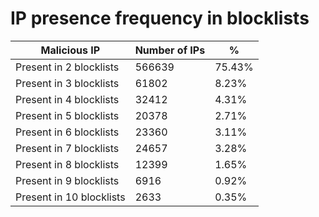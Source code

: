 # IP presence frequency in blocklists
| Malicious IP | Number of IPs | % |
|----|----|----|
| Present in 2 blocklists | 566639 | 75.43% |
| Present in 3 blocklists | 61802 | 8.23% |
| Present in 4 blocklists | 32412 | 4.31% |
| Present in 5 blocklists | 20378 | 2.71% |
| Present in 6 blocklists | 23360 | 3.11% |
| Present in 7 blocklists | 24657 | 3.28% |
| Present in 8 blocklists | 12399 | 1.65% |
| Present in 9 blocklists | 6916 | 0.92% |
| Present in 10 blocklists | 2633 | 0.35% |
